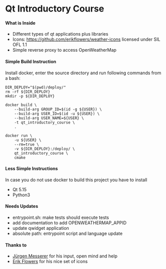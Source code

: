 # Qt Introductory Course


#### What is Inside

- Different types of qt applications plus libraries
- Icons: https://github.com/erikflowers/weather-icons licensed under SIL OFL 1.1
- Simple reverse proxy to access OpenWeatherMap


#### Simple Build Instruction

Install docker, enter the source directory and run following commands from a bash:

```text
DIR_DEPLOY="$(pwd)/deploy/"
rm -rf ${DIR_DEPLOY}
mkdir -p ${DIR_DEPLOY}

docker build \
    --build-arg GROUP_ID=$(id -g ${USER}) \
    --build-arg USER_ID=$(id -u ${USER}) \
    --build-arg USER_NAME=${USER} \
    -t qt_introductory_course \
    .

docker run \
    -u ${USER} \
    --rm=true \
    -v ${DIR_DEPLOY}:/deploy/ \
    qt_introductory_course \
    cmake
```


#### Less Simple Instructions

In case you do not use docker to build this project you have to install

- Qt 5.15
- Python3


#### Needs Updates

- entrypoint.sh: make tests should execute tests
- add documentation to add OPENWEATHERMAP_APPID
- update qwidget application
- absolute path: entrypoint script and language update


#### Thanks to

- [Jürgen Messerer](https://github.com/messi1) for his input, open mind and help
- [Erik Flowers](https://github.com/erikflowers/weather-icons) for his nice set of icons
